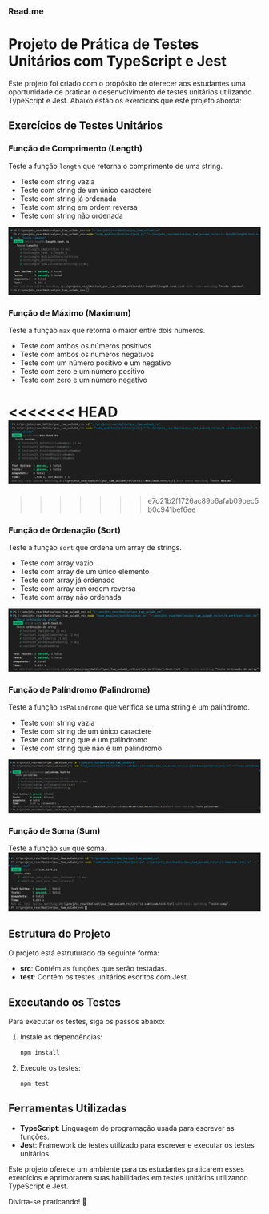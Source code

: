 ### Read.me

# Projeto de Prática de Testes Unitários com TypeScript e Jest

Este projeto foi criado com o propósito de oferecer aos estudantes uma oportunidade de praticar o desenvolvimento de testes unitários utilizando TypeScript e Jest. Abaixo estão os exercícios que este projeto aborda:

## Exercícios de Testes Unitários

### Função de Comprimento (Length)

Teste a função `length` que retorna o comprimento de uma string.

- Teste com string vazia
- Teste com string de um único caractere
- Teste com string já ordenada
- Teste com string em ordem reversa
- Teste com string não ordenada

![alt text](<Teste length-1.png>)

### Função de Máximo (Maximum)

Teste a função `max` que retorna o maior entre dois números.

- Teste com ambos os números positivos
- Teste com ambos os números negativos
- Teste com um número positivo e um negativo
- Teste com zero e um número positivo
- Teste com zero e um número negativo

<<<<<<< HEAD
![alt text](<Teste max.png>)
=======
>>>>>>> e7d21b2f1726ac89b6afab09bec5b0c941bef6ee

### Função de Ordenação (Sort)

Teste a função `sort` que ordena um array de strings.

- Teste com array vazio
- Teste com array de um único elemento
- Teste com array já ordenado
- Teste com array em ordem reversa
- Teste com array não ordenada

![alt text](<Teste sort.png>)

### Função de Palíndromo (Palindrome)

Teste a função `isPalindrome` que verifica se uma string é um palíndromo.

- Teste com string vazia
- Teste com string de um único caractere
- Teste com string que é um palíndromo
- Teste com string que não é um palíndromo

![alt text](<Teste palindrome.png>)

### Função de Soma (Sum)

Teste a função `sum` que soma.
![alt text](<Teste sum.png>)

## Estrutura do Projeto

O projeto está estruturado da seguinte forma:

- **src**: Contém as funções que serão testadas.
- **test**: Contém os testes unitários escritos com Jest.

## Executando os Testes

Para executar os testes, siga os passos abaixo:

1. Instale as dependências:

   ```bash
   npm install
   ```

2. Execute os testes:
   ```bash
   npm test
   ```

## Ferramentas Utilizadas

- **TypeScript**: Linguagem de programação usada para escrever as funções.
- **Jest**: Framework de testes utilizado para escrever e executar os testes unitários.

Este projeto oferece um ambiente para os estudantes praticarem esses exercícios e aprimorarem suas habilidades em testes unitários utilizando TypeScript e Jest.

Divirta-se praticando! 🚀
